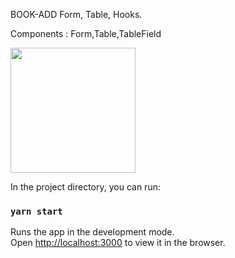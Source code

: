 BOOK-ADD
Form, Table, Hooks. 

Components : Form,Table,TableField

<code><img height="200" src="https://user-images.githubusercontent.com/68461931/113725430-97077600-96f3-11eb-8d41-69a0e731a0b6.jpg"></code>



In the project directory, you can run:

### `yarn start`

Runs the app in the development mode.\
Open [http://localhost:3000](http://localhost:3000) to view it in the browser.

